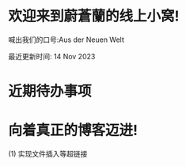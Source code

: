 # 欢迎来到蔚蒼蘭的线上小窝!
喊出我们的口号:Aus der Neuen Welt

最近更新时间: 14 Nov 2023
# 近期待办事项

# 向着真正的博客迈进!
(1) 实现文件插入等超链接
